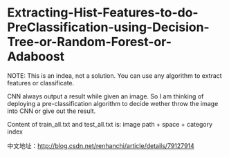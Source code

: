# Extracting-Hist-Features-to-do-PreClassification-using-Decision-Tree-or-Random-Forest-or-Adaboost
NOTE: This is an indea, not a solution. You can use any algorithm to extract features or classificate.

CNN always output a result while given an image. So I am thinking of deploying a pre-classification algorithm to decide wether throw the image into CNN or give out the result.

Content of train_all.txt and test_all.txt is:
image path + space + category index

中文地址：http://blog.csdn.net/renhanchi/article/details/79127914
